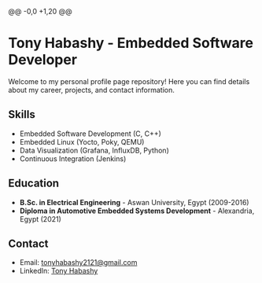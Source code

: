 @@ -0,0 +1,20 @@
# Tony Habashy - Embedded Software Developer
Welcome to my personal profile page repository! Here you can find details about my career, projects, and contact information.
## Skills
- Embedded Software Development (C, C++)
- Embedded Linux (Yocto, Poky, QEMU)
- Data Visualization (Grafana, InfluxDB, Python)
- Continuous Integration (Jenkins)
## Education
- **B.Sc. in Electrical Engineering** - Aswan University, Egypt (2009-2016)
- **Diploma in Automotive Embedded Systems Development** - Alexandria, Egypt (2021)
## Contact
- Email: [tonyhabashy2121@gmail.com](mailto:tonyhabashy2121@gmail.com)
- LinkedIn: [Tony Habashy](https://www.linkedin.com/in/tony-habashy-)
